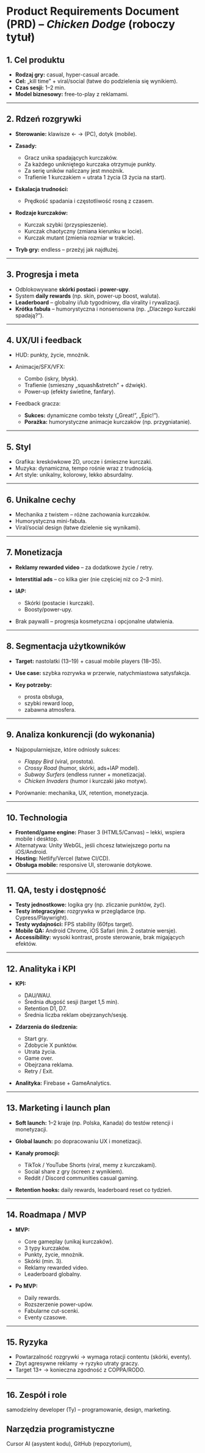 # Product Requirements Document (PRD) – *Chicken Dodge* (roboczy tytuł)

## 1. Cel produktu

* **Rodzaj gry:** casual, hyper-casual arcade.
* **Cel:** „kill time” + viral/social (łatwe do podzielenia się wynikiem).
* **Czas sesji:** 1–2 min.
* **Model biznesowy:** free-to-play z reklamami.

---

## 2. Rdzeń rozgrywki

* **Sterowanie:** klawisze ← → (PC), dotyk (mobile).
* **Zasady:**

  * Gracz unika spadających kurczaków.
  * Za każdego unikniętego kurczaka otrzymuje punkty.
  * Za serię uników naliczany jest mnożnik.
  * Trafienie 1 kurczakiem = utrata 1 życia (3 życia na start).
* **Eskalacja trudności:**

  * Prędkość spadania i częstotliwość rosną z czasem.
* **Rodzaje kurczaków:**

  * Kurczak szybki (przyspieszenie).
  * Kurczak chaotyczny (zmiana kierunku w locie).
  * Kurczak mutant (zmienia rozmiar w trakcie).
* **Tryb gry:** endless – przeżyj jak najdłużej.

---

## 3. Progresja i meta

* Odblokowywane **skórki postaci** i **power-upy**.
* System **daily rewards** (np. skin, power-up boost, waluta).
* **Leaderboard** – globalny i/lub tygodniowy, dla virality i rywalizacji.
* **Krótka fabuła** – humorystyczna i nonsensowna (np. „Dlaczego kurczaki spadają?”).

---

## 4. UX/UI i feedback

* HUD: punkty, życie, mnożnik.
* Animacje/SFX/VFX:

  * Combo (iskry, błysk).
  * Trafienie (smieszny „squash\&stretch” + dźwięk).
  * Power-up (efekty świetlne, fanfary).
* Feedback gracza:

  * **Sukces:** dynamiczne combo teksty („Great!”, „Epic!”).
  * **Porażka:** humorystyczne animacje kurczaków (np. przygniatanie).

---

## 5. Styl

* Grafika: kreskówkowe 2D, urocze i śmieszne kurczaki.
* Muzyka: dynamiczna, tempo rośnie wraz z trudnością.
* Art style: unikalny, kolorowy, lekko absurdalny.

---

## 6. Unikalne cechy

* Mechanika z twistem – różne zachowania kurczaków.
* Humorystyczna mini-fabuła.
* Viral/social design (łatwe dzielenie się wynikami).

---

## 7. Monetizacja

* **Reklamy rewarded video** – za dodatkowe życie / retry.
* **Interstitial ads** – co kilka gier (nie częściej niż co 2–3 min).
* **IAP:**

  * Skórki (postacie i kurczaki).
  * Boosty/power-upy.
* Brak paywalli – progresja kosmetyczna i opcjonalne ułatwienia.

---

## 8. Segmentacja użytkowników

* **Target:** nastolatki (13–19) + casual mobile players (18–35).
* **Use case:** szybka rozrywka w przerwie, natychmiastowa satysfakcja.
* **Key potrzeby:**

  * prosta obsługa,
  * szybki reward loop,
  * zabawna atmosfera.

---

## 9. Analiza konkurencji (do wykonania)

* Najpopularniejsze, które odniosły sukces:

  * *Flappy Bird* (viral, prostota).
  * *Crossy Road* (humor, skórki, ads+IAP model).
  * *Subway Surfers* (endless runner + monetizacja).
  * *Chicken Invaders* (humor i kurczaki jako motyw).
* Porównanie: mechanika, UX, retention, monetyzacja.

---

## 10. Technologia

* **Frontend/game engine:** Phaser 3 (HTML5/Canvas) – lekki, wspiera mobile i desktop.
* Alternatywa: Unity WebGL, jeśli chcesz łatwiejszego portu na iOS/Android.
* **Hosting:** Netlify/Vercel (łatwe CI/CD).
* **Obsługa mobile:** responsive UI, sterowanie dotykowe.

---

## 11. QA, testy i dostępność

* **Testy jednostkowe:** logika gry (np. zliczanie punktów, żyć).
* **Testy integracyjne:** rozgrywka w przeglądarce (np. Cypress/Playwright).
* **Testy wydajności:** FPS stability (60fps target).
* **Mobile QA:** Android Chrome, iOS Safari (min. 2 ostatnie wersje).
* **Accessibility:** wysoki kontrast, proste sterowanie, brak migających efektów.

---

## 12. Analityka i KPI

* **KPI:**

  * DAU/WAU.
  * Średnia długość sesji (target 1,5 min).
  * Retention D1, D7.
  * Średnia liczba reklam obejrzanych/sesję.
* **Zdarzenia do śledzenia:**

  * Start gry.
  * Zdobycie X punktów.
  * Utrata życia.
  * Game over.
  * Obejrzana reklama.
  * Retry / Exit.
* **Analityka:** Firebase + GameAnalytics.

---

## 13. Marketing i launch plan

* **Soft launch:** 1–2 kraje (np. Polska, Kanada) do testów retencji i monetyzacji.
* **Global launch:** po dopracowaniu UX i monetizacji.
* **Kanały promocji:**

  * TikTok / YouTube Shorts (viral, memy z kurczakami).
  * Social share z gry (screen z wynikiem).
  * Reddit / Discord communities casual gaming.
* **Retention hooks:** daily rewards, leaderboard reset co tydzień.

---

## 14. Roadmapa / MVP

* **MVP:**

  * Core gameplay (unikaj kurczaków).
  * 3 typy kurczaków.
  * Punkty, życie, mnożnik.
  * Skórki (min. 3).
  * Reklamy rewarded video.
  * Leaderboard globalny.
* **Po MVP:**

  * Daily rewards.
  * Rozszerzenie power-upów.
  * Fabularne cut-scenki.
  * Eventy czasowe.

---

## 15. Ryzyka

* Powtarzalność rozgrywki → wymaga rotacji contentu (skórki, eventy).
* Zbyt agresywne reklamy → ryzyko utraty graczy.
* Target 13+ → konieczna zgodność z COPPA/RODO.

---

## 16. Zespół i role

samodzielny developer (Ty) – programowanie, design, marketing.

## Narzędzia programistyczne

Cursor AI (asystent kodu), GitHub (repozytorium), 